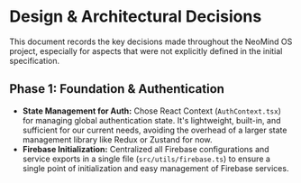 # Design & Architectural Decisions

This document records the key decisions made throughout the NeoMind OS project, especially for aspects that were not explicitly defined in the initial specification.

## Phase 1: Foundation & Authentication

- **State Management for Auth:** Chose React Context (`AuthContext.tsx`) for managing global authentication state. It's lightweight, built-in, and sufficient for our current needs, avoiding the overhead of a larger state management library like Redux or Zustand for now.
- **Firebase Initialization:** Centralized all Firebase configurations and service exports in a single file (`src/utils/firebase.ts`) to ensure a single point of initialization and easy management of Firebase services.

